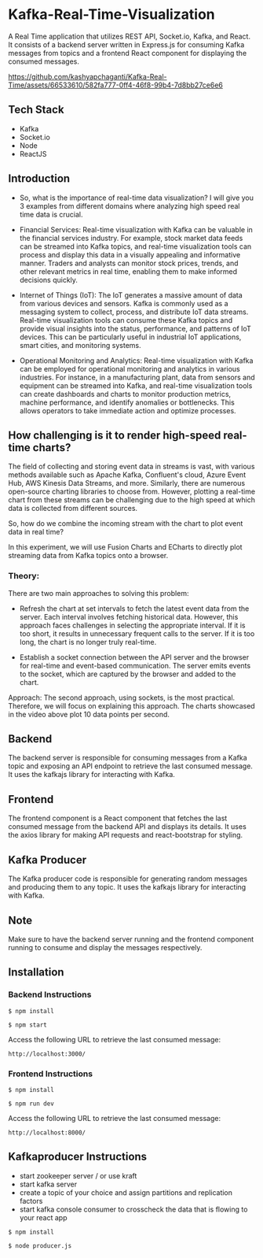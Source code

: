 # Kafka-Real-Time-Visualization

A Real Time application that utilizes REST API, Socket.io, Kafka, and React. 
It consists of a backend server written in Express.js for consuming Kafka messages from topics and a frontend React component for displaying the consumed messages.



https://github.com/kashyapchaganti/Kafka-Real-Time/assets/66533610/582fa777-0ff4-46f8-99b4-7d8bb27ce6e6



## Tech Stack

- Kafka
- Socket.io
- Node
- ReactJS

## Introduction 
- So, what is the importance of real-time data visualization? I will give you 3 examples from different domains where analyzing high speed real time data is crucial.

- Financial Services: Real-time visualization with Kafka can be valuable in the financial services industry. For example, stock market data feeds can be streamed into Kafka topics, and real-time visualization tools can process and display this data in a visually appealing and informative manner. Traders and analysts can monitor stock prices, trends, and other relevant metrics in real time, enabling them to make informed decisions quickly.

- Internet of Things (IoT): The IoT generates a massive amount of data from various devices and sensors. Kafka is commonly used as a messaging system to collect, process, and distribute IoT data streams. Real-time visualization tools can consume these Kafka topics and provide visual insights into the status, performance, and patterns of IoT devices. This can be particularly useful in industrial IoT applications, smart cities, and monitoring systems.

- Operational Monitoring and Analytics: Real-time visualization with Kafka can be employed for operational monitoring and analytics in various industries. For instance, in a manufacturing plant, data from sensors and equipment can be streamed into Kafka, and real-time visualization tools can create dashboards and charts to monitor production metrics, machine performance, and identify anomalies or bottlenecks. This allows operators to take immediate action and optimize processes.

## How challenging is it to render high-speed real-time charts?

The field of collecting and storing event data in streams is vast, with various methods available such as Apache Kafka, Confluent's cloud, Azure Event Hub, AWS Kinesis Data Streams, and more. Similarly, there are numerous open-source charting libraries to choose from. However, plotting a real-time chart from these streams can be challenging due to the high speed at which data is collected from different sources.

So, how do we combine the incoming stream with the chart to plot event data in real time?

In this experiment, we will use Fusion Charts and ECharts to directly plot streaming data from Kafka topics onto a browser.

### Theory:
There are two main approaches to solving this problem:

- Refresh the chart at set intervals to fetch the latest event data from the server. Each interval involves fetching historical data. However, this approach faces challenges in selecting the appropriate interval. If it is too short, it results in unnecessary frequent calls to the server. If it is too long, the chart is no longer truly real-time.

- Establish a socket connection between the API server and the browser for real-time and event-based communication. The server emits events to the socket, which are captured by the browser and added to the chart.

Approach:
The second approach, using sockets, is the most practical. Therefore, we will focus on explaining this approach. The charts showcased in the video above plot 10 data points per second.


## Backend
The backend server is responsible for consuming messages from a Kafka topic and exposing an API endpoint to retrieve the last consumed message. It uses the kafkajs library for interacting with Kafka.

## Frontend

The frontend component is a React component that fetches the last consumed message from the backend API and displays its details. It uses the axios library for making API requests and react-bootstrap for styling.

## Kafka Producer

The Kafka producer code is responsible for generating random messages and producing them to any topic. It uses the kafkajs library for interacting with Kafka.

## Note

Make sure to have the backend server running and the frontend component running to consume and display the messages respectively.

## Installation

### Backend Instructions

```
$ npm install

```

```
$ npm start

```

Access the following URL to retrieve the last consumed message:
```
http://localhost:3000/

```


### Frontend Instructions

```
$ npm install

```

```
$ npm run dev

```

Access the following URL to retrieve the last consumed message:
```
http://localhost:8000/

```

## Kafkaproducer Instructions

- start zookeeper server / or use kraft
- start kafka server 
- create a topic of your choice and assign partitions and replication factors 
- start kafka console consumer to crosscheck the data that is flowing to your react app 


```
$ npm install

```

```
$ node producer.js

```






